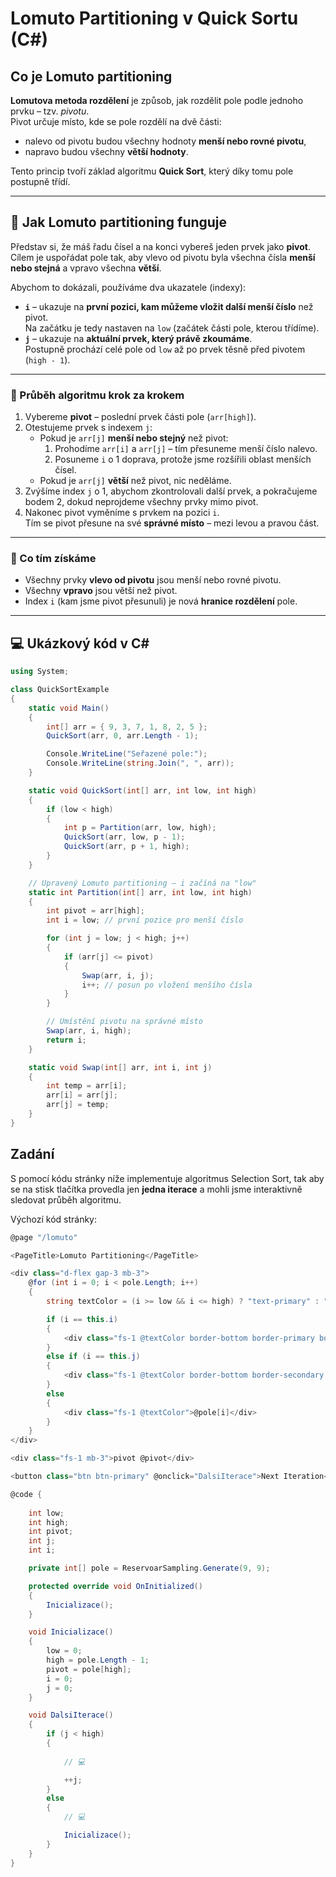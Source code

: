 # Lomuto Partitioning v Quick Sortu (C#)

## Co je Lomuto partitioning

**Lomutova metoda rozdělení** je způsob, jak rozdělit pole podle jednoho prvku – tzv. *pivotu*.  
Pivot určuje místo, kde se pole rozdělí na dvě části:

- nalevo od pivotu budou všechny hodnoty **menší nebo rovné pivotu**,  
- napravo budou všechny **větší hodnoty**.

Tento princip tvoří základ algoritmu **Quick Sort**, který díky tomu pole postupně třídí.

---

## 🔢 Jak Lomuto partitioning funguje

Představ si, že máš řadu čísel a na konci vybereš jeden prvek jako **pivot**.  
Cílem je uspořádat pole tak, aby vlevo od pivotu byla všechna čísla **menší nebo stejná** a vpravo všechna **větší**.

Abychom to dokázali, používáme dva ukazatele (indexy):

- **`i`** – ukazuje na **první pozici, kam můžeme vložit další menší číslo** než pivot.  
  Na začátku je tedy nastaven na `low` (začátek části pole, kterou třídíme).
- **`j`** – ukazuje na **aktuální prvek, který právě zkoumáme**.  
  Postupně prochází celé pole od `low` až po prvek těsně před pivotem (`high - 1`).

---

### 🔄 Průběh algoritmu krok za krokem

1. Vybereme **pivot** – poslední prvek části pole (`arr[high]`).  
2. Otestujeme prvek s indexem `j`:  
   - Pokud je `arr[j]` **menší nebo stejný** než pivot:  
     1. Prohodíme `arr[i]` a `arr[j]` – tím přesuneme menší číslo nalevo.  
     2. Posuneme `i` o 1 doprava, protože jsme rozšířili oblast menších čísel.  
   - Pokud je `arr[j]` **větší** než pivot, nic neděláme.  
3. Zvýšíme index `j` o 1, abychom zkontrolovali další prvek, a pokračujeme bodem 2, dokud neprojdeme všechny prvky mimo pivot.  
4. Nakonec pivot vyměníme s prvkem na pozici `i`.  
   Tím se pivot přesune na své **správné místo** – mezi levou a pravou část.

---

### 🧩 Co tím získáme

- Všechny prvky **vlevo od pivotu** jsou menší nebo rovné pivotu.  
- Všechny **vpravo** jsou větší než pivot.  
- Index `i` (kam jsme pivot přesunuli) je nová **hranice rozdělení** pole.

---

## 💻 Ukázkový kód v C#

```csharp
using System;

class QuickSortExample
{
    static void Main()
    {
        int[] arr = { 9, 3, 7, 1, 8, 2, 5 };
        QuickSort(arr, 0, arr.Length - 1);

        Console.WriteLine("Seřazené pole:");
        Console.WriteLine(string.Join(", ", arr));
    }

    static void QuickSort(int[] arr, int low, int high)
    {
        if (low < high)
        {
            int p = Partition(arr, low, high);
            QuickSort(arr, low, p - 1);
            QuickSort(arr, p + 1, high);
        }
    }

    // Upravený Lomuto partitioning – i začíná na "low"
    static int Partition(int[] arr, int low, int high)
    {
        int pivot = arr[high];
        int i = low; // první pozice pro menší číslo

        for (int j = low; j < high; j++)
        {
            if (arr[j] <= pivot)
            {
                Swap(arr, i, j);
                i++; // posun po vložení menšího čísla
            }
        }

        // Umístění pivotu na správné místo
        Swap(arr, i, high);
        return i;
    }

    static void Swap(int[] arr, int i, int j)
    {
        int temp = arr[i];
        arr[i] = arr[j];
        arr[j] = temp;
    }
}
```

## Zadání

S pomocí kódu stránky níže implementuje algoritmus Selection Sort, tak aby se na stisk tlačítka provedla jen **jedna iterace** a mohli jsme interaktivně sledovat průběh algoritmu.

Výchozí kód stránky:

```csharp
@page "/lomuto"

<PageTitle>Lomuto Partitioning</PageTitle>

<div class="d-flex gap-3 mb-3">
    @for (int i = 0; i < pole.Length; i++)
    {
        string textColor = (i >= low && i <= high) ? "text-primary" : "text-secondary";

        if (i == this.i)
        {
            <div class="fs-1 @textColor border-bottom border-primary border-3">@pole[i]</div>
        }
        else if (i == this.j)
        {
            <div class="fs-1 @textColor border-bottom border-secondary border-3">@pole[i]</div>
        }
        else
        {
            <div class="fs-1 @textColor">@pole[i]</div>
        }
    }
</div>

<div class="fs-1 mb-3">pivot @pivot</div>

<button class="btn btn-primary" @onclick="DalsiIterace">Next Iteration</button>

@code {
  
    int low;
    int high;
    int pivot;
    int j;
    int i;

    private int[] pole = ReservoarSampling.Generate(9, 9);

    protected override void OnInitialized()
    {
        Inicializace();
    }

    void Inicializace()
    {
        low = 0;
        high = pole.Length - 1;
        pivot = pole[high];
        i = 0;
        j = 0;
    }

    void DalsiIterace()
    {
        if (j < high)
        {
           
            // 💻

            ++j;
        }
        else
        {
            // 💻

            Inicializace();
        }
    }
}
```